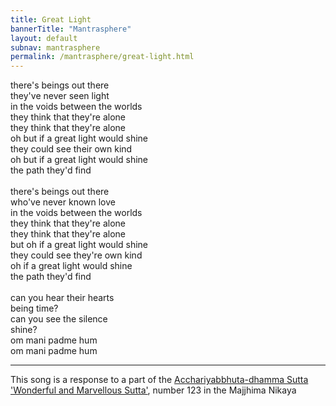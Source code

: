 ```yaml
---      
title: Great Light  
bannerTitle: "Mantrasphere" 
layout: default
subnav: mantrasphere
permalink: /mantrasphere/great-light.html
---      
```

      
there's beings out there  
they've never seen light  
in the voids between the worlds  
they think that they're alone  
they think that they're alone  
oh but if a great light would shine  
they could see their own kind  
oh but if a great light would shine  
the path they'd find  
   
there's beings out there  
who've never known love  
in the voids between the worlds  
they think that they're alone  
they think that they're alone  
but oh if a great light would shine  
they could see they're own kind  
oh if a great light would shine  
the path they'd find  
   
can you hear their hearts  
being time?  
can you see the silence  
shine?  
om mani padme hum  
om mani padme hum  
***  

This song is a response to a part of the [Acchariyabbhuta-dhamma Sutta 'Wonderful and Marvellous Sutta'](/pages/suttas/mn/123-wonderful.html), number 123 in the Majjhima Nikaya  
